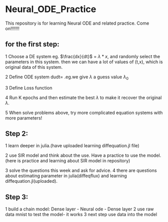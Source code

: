 # Neural_ODE_Practice
This repository is for learning Neural ODE and related practice. Come on!!!!!!!

## for the first step: 
1 Choose a DE system eg. $`\frac{dx}{dt}`$ = $`\lambda * x`$, and randomly select the parameters in this system. then we can have a lot of values of (t,x), which is original data of this system.

2 Define ODE system dudt=  .eg.we give $`\lambda`$ a guess value $`\lambda_{0}`$

3 Define Loss function

4 Run K epochs and then estimate the best $`\lambda`$ to make it recover the original $`\lambda`$. 

5 When solve problems above, try more complicated equation systems with more parameters!

## Step 2:
1 learn deeper in julia.(have uploaded learning diffequation.jl file)

2 use SIR model and think about the use. Have a practice to use the model. (here is practice and learning about SIR model in repository)

3 solve the questions this week and ask for advice.
4 there are questions about estimating parameter in julia(diffeqflux) and learning diffequation.jl(uploaded).

## Step 3:
1 build a chain model: Dense layer - Neural ode - Dense layer
2 use raw data mnist to test the model- it works
3 next step use data into the model

